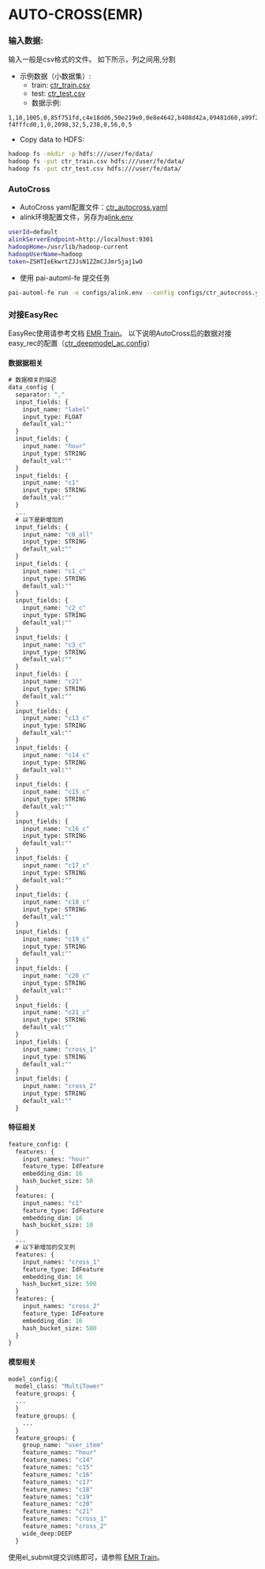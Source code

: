 # AUTO-CROSS(EMR)

### 输入数据:

输入一般是csv格式的文件。 如下所示，列之间用,分割

- 示例数据（小数据集）:
  - train: [ctr_train.csv](https://easyrec.oss-cn-beijing.aliyuncs.com/data/autocross/ctr_train.csv)
  - test: [ctr_test.csv](https://easyrec.oss-cn-beijing.aliyuncs.com/data/autocross/ctr_test.csv)
  - 数据示例:

```
1,10,1005,0,85f751fd,c4e18dd6,50e219e0,0e8e4642,b408d42a,09481d60,a99f214a,5deb445a, f4fffcd0,1,0,2098,32,5,238,0,56,0,5
```

- Copy data to HDFS:

```bash
hadoop fs -mkdir -p hdfs:///user/fe/data/
hadoop fs -put ctr_train.csv hdfs:///user/fe/data/
hadoop fs -put ctr_test.csv hdfs:///user/fe/data/
```

### AutoCross

- AutoCross yaml配置文件：[ctr_autocross.yaml](https://easyrec.oss-cn-beijing.aliyuncs.com/data/autocross/ctr_autocross.yaml)
- alink环境配置文件，另存为a[link.env](https://easyrec.oss-cn-beijing.aliyuncs.com/data/autocross/alink.env)

```bash
userId=default
alinkServerEndpoint=http://localhost:9301
hadoopHome=/usr/lib/hadoop-current
hadoopUserName=hadoop
token=ZSHTIeEkwrtZJJsN1ZZmCJJmr5jaj1wO
```

- 使用 pai-automl-fe 提交任务

```bash
pai-automl-fe run -e configs/alink.env --config configs/ctr_autocross.yaml --mode emr
```

### 对接EasyRec

EasyRec使用请参考文档 [EMR Train](../train.md)。
以下说明AutoCross后的数据对接easy_rec的配置（[ctr_deepmodel_ac.config](https://easyrec.oss-cn-beijing.aliyuncs.com/data/autocross/ctr_deepmodel_ac.config)）

#### 数据据相关

```protobuf
# 数据相关的描述
data_config {
  separator: ","
  input_fields: {
    input_name: "label"
    input_type: FLOAT
    default_val:""
  }
  input_fields: {
    input_name: "hour"
    input_type: STRING
    default_val:""
  }
  input_fields: {
    input_name: "c1"
    input_type: STRING
    default_val:""
  }
  ...
  # 以下是新增加的
  input_fields: {
    input_name: "c0_all"
    input_type: STRING
    default_val:""
  }
  input_fields: {
    input_name: "c1_c"
    input_type: STRING
    default_val:""
  }
  input_fields: {
    input_name: "c2_c"
    input_type: STRING
    default_val:""
  }
  input_fields: {
    input_name: "c3_c"
    input_type: STRING
    default_val:""
  }
  input_fields: {
    input_name: "c21"
    input_type: STRING
    default_val:""
  }
  input_fields: {
    input_name: "c13_c"
    input_type: STRING
    default_val:""
  }
  input_fields: {
    input_name: "c14_c"
    input_type: STRING
    default_val:""
  }
  input_fields: {
    input_name: "c15_c"
    input_type: STRING
    default_val:""
  }
  input_fields: {
    input_name: "c16_c"
    input_type: STRING
    default_val:""
  }
  input_fields: {
    input_name: "c17_c"
    input_type: STRING
    default_val:""
  }
  input_fields: {
    input_name: "c18_c"
    input_type: STRING
    default_val:""
  }
  input_fields: {
    input_name: "c19_c"
    input_type: STRING
    default_val:""
  }
  input_fields: {
    input_name: "c20_c"
    input_type: STRING
    default_val:""
  }
  input_fields: {
    input_name: "c21_c"
    input_type: STRING
    default_val:""
  }
  input_fields: {
    input_name: "cross_1"
    input_type: STRING
    default_val:""
  }
  input_fields: {
    input_name: "cross_2"
    input_type: STRING
    default_val:""
  }
```

#### 特征相关

```protobuf
feature_config: {
  features: {
    input_names: "hour"
    feature_type: IdFeature
    embedding_dim: 16
    hash_bucket_size: 50
  }
  features: {
    input_names: "c1"
    feature_type: IdFeature
    embedding_dim: 16
    hash_bucket_size: 10
  }
  ...
  # 以下新增加的交叉列
  features: {
    input_names: "cross_1"
    feature_type: IdFeature
    embedding_dim: 16
    hash_bucket_size: 500
  }
  features: {
    input_names: "cross_2"
    feature_type: IdFeature
    embedding_dim: 16
    hash_bucket_size: 500
  }
}
```

#### 模型相关

```protobuf
model_config:{
  model_class: "MultiTower"
  feature_groups: {
  ...
  }
  feature_groups: {
    ...
  }
  feature_groups: {
    group_name: "user_item"
    feature_names: "hour"
    feature_names: "c14"
    feature_names: "c15"
    feature_names: "c16"
    feature_names: "c17"
    feature_names: "c18"
    feature_names: "c19"
    feature_names: "c20"
    feature_names: "c21"
    feature_names: "cross_1"
    feature_names: "cross_2"
    wide_deep:DEEP
  }
```

使用el_submit提交训练即可，请参照 [EMR Train](../train.md)。
